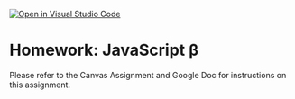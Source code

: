 [![Open in Visual Studio Code](https://classroom.github.com/assets/open-in-vscode-f059dc9a6f8d3a56e377f745f24479a46679e63a5d9fe6f495e02850cd0d8118.svg)](https://classroom.github.com/online_ide?assignment_repo_id=5719320&assignment_repo_type=AssignmentRepo)
# Homework: JavaScript **β**

Please refer to the Canvas Assignment and Google Doc for instructions on this assignment.
